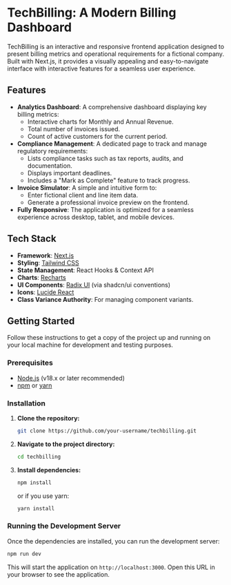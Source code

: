 # TechBilling: A Modern Billing Dashboard

TechBilling is an interactive and responsive frontend application designed to present billing metrics and operational requirements for a fictional company. Built with Next.js, it provides a visually appealing and easy-to-navigate interface with interactive features for a seamless user experience.

## Features

-   **Analytics Dashboard**: A comprehensive dashboard displaying key billing metrics:
    -   Interactive charts for Monthly and Annual Revenue.
    -   Total number of invoices issued.
    -   Count of active customers for the current period.
-   **Compliance Management**: A dedicated page to track and manage regulatory requirements:
    -   Lists compliance tasks such as tax reports, audits, and documentation.
    -   Displays important deadlines.
    -   Includes a "Mark as Complete" feature to track progress.
-   **Invoice Simulator**: A simple and intuitive form to:
    -   Enter fictional client and line item data.
    -   Generate a professional invoice preview on the frontend.
-   **Fully Responsive**: The application is optimized for a seamless experience across desktop, tablet, and mobile devices.

## Tech Stack

-   **Framework**: [Next.js](https://nextjs.org/)
-   **Styling**: [Tailwind CSS](https://tailwindcss.com/)
-   **State Management**: React Hooks & Context API
-   **Charts**: [Recharts](https://recharts.org/)
-   **UI Components**: [Radix UI](https://www.radix-ui.com/) (via shadcn/ui conventions)
-   **Icons**: [Lucide React](https://lucide.dev/)
-   **Class Variance Authority**: For managing component variants.

## Getting Started

Follow these instructions to get a copy of the project up and running on your local machine for development and testing purposes.

### Prerequisites

-   [Node.js](https://nodejs.org/en/) (v18.x or later recommended)
-   [npm](https://www.npmjs.com/) or [yarn](https://yarnpkg.com/)

### Installation

1.  **Clone the repository:**
    ```sh
    git clone https://github.com/your-username/techbilling.git
    ```
2.  **Navigate to the project directory:**
    ```sh
    cd techbilling
    ```
3.  **Install dependencies:**
    ```sh
    npm install
    ```
    or if you use yarn:
    ```sh
    yarn install
    ```

### Running the Development Server

Once the dependencies are installed, you can run the development server:

```sh
npm run dev
```

This will start the application on `http://localhost:3000`. Open this URL in your browser to see the application.

